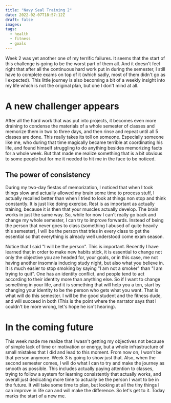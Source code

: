 ```yaml
---
title: "Navy Seal Training 2"
date: 2022-02-07T18:57:12Z
draft: false
images:
tags:
  - health
  - fitness
  - goals
---
```


Week 2 was yet another one of my terrific failures. It seems that the start of this challenge is going to be the worst part of them all. And it doesn't feel right that after all the continuous hard work put in during the semester, I still have to complete exams on top of it (which sadly, most of them didn't go as I expected). This little journey is also becoming a bit of a weekly insight into my life which is not the original plan, but one I don't mind at all.

# A new challenger appears

After all the hard work that was put into projects, it becomes even more draining to condense the materials of a whole semester of classes and memorize them in two to three days, and then rinse and repeat until all 5 classes are done. This really takes its toll on someone. Especially someone like me, who during that time magically became terrible at coordinating his life, and found himself struggling to do anything besides memorizing facts for a whole week. But that made me realize something that is a bit obvious to some people but for me it needed to hit me in the face to be noticed.

## The power of consistency

During my two-day fiestas of memorization, I noticed that when I took things slow and actually allowed my brain some time to process stuff, I actually recalled better than when I tried to look at things non stop and think constantly. It is just like doing exercise. Rest is as important as actually training, because it is then that your muscles actually develop. The brain works in just the same way. So, while for now I can't really go back and change my whole semester, I can try to improve forwards. Instead of being the person that never goes to class (something I abused of quite heavily this semester), I will be the person that tries in every class to get the essential so that everything is already well understood come exam season.

Notice that I said "I will be the person". This is important. Recently I have learned that in order to make new habits stick, it is essential to change not only the objective you are headed for, your goals, or in this case, me not having another insomnia inducing study night, but also what you believe in. It is much easier to stop smoking by saying "I am not a smoker" than "I am trying to quit". One has an identity conflict, and people tend to act according to their identity more than anything else. So if I want to change something in your life, and it is something that will help you a ton, start by changing your identity to be the person who gets what you want. That is what will do this semester. I will be the good student and the fitness dude, and will succeed in both (This is the point where the narrator says that I couldn't be more wrong, let's hope he isn't hearing).

# In the coming future

This week made me realize that I wasn't getting my objectives not because of simple lack of time or motivation or energy, but a whole infrastructure of small mistakes that I did and lead to this moment. From now on, I won't be that person anymore. Week 3 is going to show just that. Also, when the second semester comes, I will do what I can to try and make the journey as smooth as possible. This includes actually paying attention to classes, trying to follow a system for learning consistently that actually works, and overall just dedicating more time to actually be the person I want to be in the future. It will take some time to plan, but looking at all the tiny things I can improve in life can and will make the difference. So let's get to it. Today marks the start of a new me.
